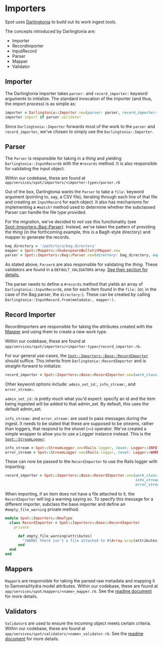 # Importers

Spot uses [Darlingtonia] to build out its work ingest tools.

The concepts introduced by Darlingtonia are:

- Importer
- RecordImporter
- InputRecord
- Parser
- Mapper
- Validator

## Importer

The Darlingtonia importer takes `parser:` and `record_importer:` keyword arguments to
initialize. The standard invocation of the importer (and thus, the import process)
is as simple as:

```ruby
importer = Darlingtonia::Importer.new(parser: parser, record_importer: record_importer)
importer.import if parser.validate!
```

Since `Darlingtonia::Importer` forwards most of the work to the `parser` and `record_importer`,
we've chosen to simply use the `Darlingtonia::Importer`.

## Parser

The `Parser` is responsible for taking in a _thing_ and yielding `Darlingtonia::InputRecord`s
with the `#records` method. It is also responsible for validating the input object.

Within our codebase, these are found at `app/services/spot/importers/<importer-type>/parser.rb`

Out of the box, Darlingtonia wants the `Parser` to take a `file:` keyword argument (pointing
to, say, a CSV file), iterating through each line of that file and creating an `InputRecord`
for each object. It also has mechanisms for implementing a `#match?` method used to determine
whether the subclassed Parser can handle the file type provided.

For the migration, we've decided to _not_ use this functionality (see [Spot::Importers::Bag::Parser]).
Instead, we've taken the pattern of providing the _thing_ (in the forthcoming example,
this is a BagIt-style directory) and mapper to generate the records.

```ruby
bag_directory = '/path/to/a/bag_directory'
mapper = Spot::Mappers::ShakespeareBulletinMapper.new
parser = Spot::Importers::Bag::Parser.new(directory: bag_directory, mapper: mapper)
```

As stated above, `Parser`s are also responsible for validating the _thing_. These validators
are found in a `DEFAULT_VALIDATORS` array. [See their section for details.](#validator)

The parser needs to define a `#records` method that yields an array of `Darlingtonia::InputRecord`s,
one for each item found in the `file:` (or, in the case of the Bag parser, the `directory:`).
These can be created by calling `Darlingtonia::InputRecord.from(metadata:, mapper:)`.

## Record Importer

RecordImporters are responsible for taking the attributes created with the [Mapper](#mapper)
and using them to create a new work type.

Within our codebase, these are found at `app/services/spot/importers/<importer-type>/record_importer.rb`.

For our general use-cases, the [`Spot::Importers::Base::RecordImporter`] should suffice.
This inherits from `Darlingtonia::RecordImporter` and is straight-forward to initialize:

```ruby
record_importer = Spot::Importers::Base::RecordImporter.new(work_class: GenericWork)
```

Other keyword options include: `admin_set_id:`, `info_stream:`, and `error_stream:`.

`admin_set_id:` is pretty much what you'd expect: specify an id and the item being ingested
will be added to that admin_set. By default, this uses the default admin_set.

`info_stream:` and `error_stream:` are used to pass messages during the ingest.
It needs to be stated that these are supposed to be _streams_, rather than loggers, that
respond to the shovel (`<<`) operator. We've created a simple wrapper to allow you
to use a Logger instance instead. This is the [`Spot::StreamLogger`]:

```ruby
info_stream = Spot::StreamLogger.new(Rails.logger, level: Logger::INFO)
error_stream = Spot::StreamLogger.new(Rails.logger, level: Logger::WARN)
```

These can now be passed to the `RecordImporter` to use the Rails logger with importing:

```ruby
record_importer = Spot::Importers::Base::RecordImporter.new(work_class: GenericWork,
                                                            info_stream: info_stream,
                                                            error_stream: error_stream)
```

When importing, if an item does not have a file attached to it, the `RecordImporter`
will log a warning saying so. To specify this message for a different importer, subclass
the base importer and define an `#empty_file_warning` private method.

```ruby
module Spot::Importers::NewType
  class RecordImporter < Spot::Importers::Base::RecordImporter
    private

      def empty_file_warning(attributes)
        "[WARN] there isn't a file attached to #{Array.wrap(attributes[:title]).first}\n"
      end
  end
end
```

## Mappers

`Mapper`s are responsible for taking the parsed raw metadata and mapping it to
Samvera/Hydra model attributes. Within our codebase, these are found at
`app/services/spot/mappers/<name>_mapper.rb`. See the
[readme document](mapper-readme) for more details.

## Validators

`Validator`s are used to ensure the incoming object meets certain criteria.
Within our codebase, these are found at `app/services/spot/validators/<name>_validator.rb`.
See the [readme document](validator-readme) for more details.


[Darlingtonia]: https://github.com/curationexperts/darlingtonia
[`Spot::Importers::Base::RecordImporter`]: https://github.com/LafayetteCollegeLibraries/spot/blob/primary/app/services/spot/importers/base/record_importer.rb
[Spot::Importers::Bag::Parser]: https://github.com/LafayetteCollegeLibraries/spot/blob/primary/app/services/spot/importers/bag/parser.rb
[`Spot::StreamLogger`]: https://github.com/LafayetteCollegeLibraries/spot/blob/primary/app/services/spot/stream_logger.rb
[mapper-readme]: https://github.com/LafayetteCollegeLibraries/spot/blob/primary/app/services/spot/mappers/readme.markdown
[validator-readme]: https://github.com/LafayetteCollegeLibraries/spot/blob/primary/app/services/spot/validators/readme.markdown
